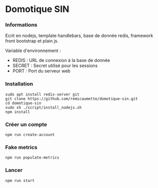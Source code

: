 # Domotique SIN

### Informations

Ecrit en nodejs, template handlebars, base de donnée redis, framework front
bootstrap et plain js.

Variable d'environnement :

- REDIS : URL de connexion à la base de donnée
- SECRET : Secret utilisé pour les sessions
- PORT : Port du serveur web

### Installation

```
sudo apt install redis-server git
git clone https://github.com/remicaumette/domotique-sin.git
cd domotique-sin
sudo sh ./script/install_nodejs.sh
npm install
```

### Créer un compte

```
npm run create-account
```

### Fake metrics

```
npm run populate-metrics
```

### Lancer

```
npm run start
```
